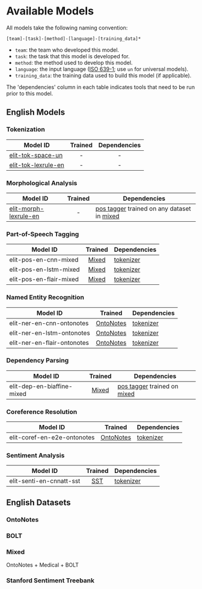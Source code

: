 # Available Models

All models take the following naming convention:

```text
[team]-[task]-[method]-[language]-[training_data]*
```

* `team`: the team who developed this model.
* `task`: the task that this model is developed for.
* `method`: the method used to develop this model.
* `language`: the input language ([ISO 639-1](https://en.wikipedia.org/wiki/List_of_ISO_639-1_codes); use `un` for universal models).
* `training_data`: the training data used to build this model (if applicable).

The 'dependencies' column in each table indicates tools that need to be run prior to this model.

## English Models

### Tokenization

| Model ID | Trained | Dependencies |
|----------|:-------:|:------------:|
| [elit-tok-space-un](../tools/tokenizers.html#space-tokenizer)     | - | - |
| [elit-tok-lexrule-en](../tools/tokenizers.html#english-tokenizer) | - | - |


### Morphological Analysis

| Model ID | Trained | Dependencies |
|----------|:-------:|--------------|
| [elit-morph-lexrule-en](../tools/morphological_analysis.html#english-morphological-analyzer) | - | [pos tagger](#part-of-speech-tagging) trained on any dataset in [mixed](#mixed) |


### Part-of-Speech Tagging

| Model ID | Trained | Dependencies |
|----------|:-------:|--------------|
| elit-pos-en-cnn-mixed   | [Mixed](#mixed) | [tokenizer](#tokenization) |
| elit-pos-en-lstm-mixed  | [Mixed](#mixed) | [tokenizer](#tokenization) |
| elit-pos-en-flair-mixed | [Mixed](#mixed) | [tokenizer](#tokenization) |


### Named Entity Recognition

| Model ID | Trained | Dependencies |
|----------|:-------:|--------------|
| elit-ner-en-cnn-ontonotes   | [OntoNotes](#OntoNotes) | [tokenizer](#tokenization) |
| elit-ner-en-lstm-ontonotes  | [OntoNotes](#OntoNotes) | [tokenizer](#tokenization) |
| elit-ner-en-flair-ontonotes | [OntoNotes](#OntoNotes) | [tokenizer](#tokenization) |


### Dependency Parsing

| Model ID | Trained | Dependencies |
|----------|:-------:|--------------|
| elit-dep-en-biaffine-mixed | [Mixed](#mixed) | [pos tagger](#part-of-speech-tagging) trained on [mixed](#mixed) |


### Coreference Resolution

| Model ID | Trained | Dependencies |
|----------|:-------:|--------------|
| elit-coref-en-e2e-ontonotes | [OntoNotes](#OntoNotes) | [tokenizer](#tokenization) |


### Sentiment Analysis

| Model ID | Trained | Dependencies |
|----------|:-------:|--------------|
| elit-senti-en-cnnatt-sst | [SST](#Stanford-Sentiment-Treebank) | [tokenizer](#tokenization) |


## English Datasets

### OntoNotes


### BOLT

### Mixed

OntoNotes + Medical + BOLT

### Stanford Sentiment Treebank